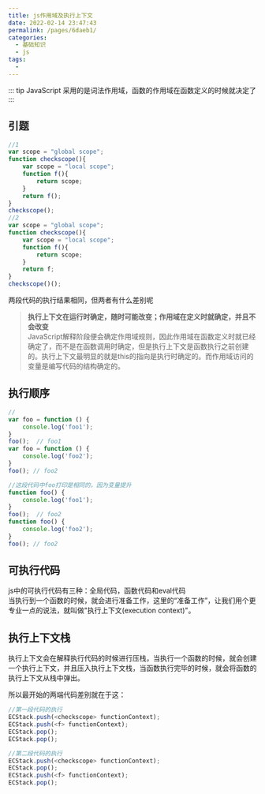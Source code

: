 ```yaml
---
title: js作用域及执行上下文
date: 2022-02-14 23:47:43
permalink: /pages/6daeb1/
categories:
  - 基础知识
  - js
tags:
  - 
---
```

::: tip
 JavaScript 采用的是词法作用域，函数的作用域在函数定义的时候就决定了
:::
## 引题
```js
//1
var scope = "global scope";
function checkscope(){
    var scope = "local scope";
    function f(){
        return scope;
    }
    return f();
}
checkscope();
//2
var scope = "global scope";
function checkscope(){
    var scope = "local scope";
    function f(){
        return scope;
    }
    return f;
}
checkscope()();
```
两段代码的执行结果相同，但两者有什么差别呢

> **执行上下文在运行时确定，随时可能改变；作用域在定义时就确定，并且不会改变**  
JavaScript解释阶段便会确定作用域规则，因此作用域在函数定义时就已经确定了，而不是在函数调用时确定，但是执行上下文是函数执行之前创建的。执行上下文最明显的就是this的指向是执行时确定的。而作用域访问的变量是编写代码的结构确定的。

## 执行顺序
```js
//
var foo = function () {
    console.log('foo1');
}
foo();  // foo1
var foo = function () {
    console.log('foo2');
}
foo(); // foo2

//这段代码中foo打印是相同的，因为变量提升
function foo() {
    console.log('foo1');
}
foo();  // foo2
function foo() {
    console.log('foo2');
}
foo(); // foo2
```
## 可执行代码 
js中的可执行代码有三种：全局代码，函数代码和eval代码  
当执行到一个函数的时候，就会进行准备工作，这里的“准备工作”，让我们用个更专业一点的说法，就叫做"执行上下文(execution context)"。

## 执行上下文栈
执行上下文会在解释执行代码的时候进行压栈，当执行一个函数的时候，就会创建一个执行上下文，并且压入执行上下文栈，当函数执行完毕的时候，就会将函数的执行上下文从栈中弹出。

所以最开始的两端代码差别就在于这：
```js
//第一段代码的执行
ECStack.push(<checkscope> functionContext);
ECStack.push(<f> functionContext);
ECStack.pop();
ECStack.pop();

//第二段代码的执行
ECStack.push(<checkscope> functionContext);
ECStack.pop();
ECStack.push(<f> functionContext);
ECStack.pop();

```